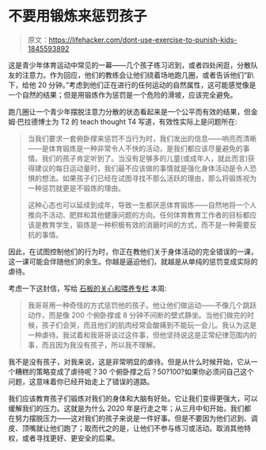 # 不要用锻炼来惩罚孩子

> 原文：<https://lifehacker.com/dont-use-exercise-to-punish-kids-1845593892>

这是青少年体育运动中常见的一幕——几个孩子练习迟到，或者四处闲逛，分散队友的注意力。作为回应，他们的教练会让他们绕着场地跑几圈，或者告诉他们“趴下，给他 20 分钟。”考虑到他们正在进行的任何运动的自然属性，这可能感觉像是一个自然的结果；但是用锻炼作为惩罚是一个危险的滑坡，应该完全避免。



跑几圈让一个青少年摆脱注意力分散的状态看起来是一个公平而有效的结果，但金姆·巴拉德博士为 T2 的 teach thought T4 写道，有效性实际上是问题所在:

> 当我们要求一套俯卧撑来惩罚不当行为时，我们发出的信息——响亮而清晰——是体育锻炼是一种非常令人不快的活动，是我们都应该尽量避免的事情。我们的孩子肯定听到了。当没有足够多的儿童(或成年人，就此而言)获得建议的每日运动量时，我们最不应该做的事情就是强化身体活动是令人恐惧的想法。如果孩子们已经在试图寻找不那么活跃的理由，那么将锻炼视为一种惩罚就更是不锻炼的理由。
> 
> 这种心态也可以延续到成年，导致一生都厌恶体育锻炼——自然地将一个人推向不活动、肥胖和其他健康问题的方向。任何体育教育工作者的目标都应该是教育学生，锻炼是一种积极有效的消磨时间的方式，而不是一种需要反抗的事情。

因此，在试图控制他们的行为时，你正在教他们关于身体活动的完全错误的一课，这一课可能会伴随他们的余生。你越是逼迫他们，就越是从单纯的惩罚变成实际的虐待。

考虑一下这封信，写给 [石板的关心和喂养专栏](https://slate.com/human-interest/2020/11/extreme-exercise-abusive-punishment-care-and-feeding.html) 本周:

> 我哥哥用一种奇怪的方式惩罚他的孩子。他让他们做运动——不像几个跳跃动作，而是像 200 个俯卧撑或 8 分钟不间断的壁式静坐。当他们做完的时候，孩子们会哭，而且他们的肌肉经常会酸痛到不能玩一会儿。我认为这是一种虐待。我试着和我哥哥谈过这件事，但他坚持说这是正常纪律范围内的事，而且因为我没有孩子，所以我不理解。

我不是没有孩子，对我来说，这是非常明显的虐待。但是从什么时候开始，它从一个糟糕的策略变成了虐待呢？30 个俯卧撑之后？50?100?如果你必须问自己这个问题，这意味着你已经开始走上了错误的道路。

我们应该教育孩子们锻炼对我们的身体和大脑有好处。它让我们变得更强大，可以缓解我们的压力。这就是为什么 2020 年是行走之年；从三月中旬开始，我们都在努力摆脱压力——这对我们的孩子来说是一件好事。但是不要因为他们迟到、调皮、顶嘴就让他们跑了；取而代之的是，让他们不参与练习或活动。取消其他特权，或者寻找更好、更安全的后果。